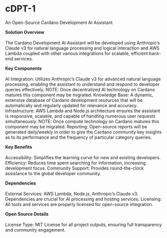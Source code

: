 # cDPT-1
An Open-Source Cardano Development AI Assistant

**Solution Overview**
<br></br>
The Cardano Development AI Assistant will be developed using Anthropic’s Claude v3 for natural language processing and logical interaction and AWS Lambda coupled with other various integrations for scalable, efficient back-end services.

**Key Components**
<br></br>
AI Integration: Utilizes Anthropic’s Claude v3 for advanced natural language processing, enabling the assistant to understand and respond to developer queries effectively. NOTE: Once decentralized AI technology on Cardano matures this component may be migrated.
Knowledge Base: A dynamic, extensive database of Cardano development resources that will be automatically and regularly updated for relevance and accuracy.
Infrastructure: AWS Lambda and Node.js architecture ensures the assistant is responsive, scalable, and capable of handling numerous user requests simultaneously. NOTE: Once compute technology on Cardano matures this component may be migrated.
Reporting: Open-source reports will be generated daily/weekly in order to give the Cardano community key insights as to its performance and the frequency of particular category queries.

**Key Benefits**
<br></br>
Accessibility: Simplifies the learning curve for new and existing developers.
Efficiency: Reduces time spent searching for information, increasing development focus.
Community Support: Provides round-the-clock assistance to the global developer community.

**Dependencies**
<br></br>
External Services: AWS Lambda, Node.js, Anthropic’s Claude v3. Dependencies are crucial for AI processing and hosting services.
Licensing: All tools and services are properly licensed for open-source integration.

**Open Source Details**
<br></br>
License Type: MIT License for all project outputs, ensuring full transparency and community engagement.

